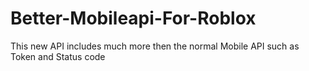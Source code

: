# Better-Mobileapi-For-Roblox
This new API includes much more then the normal Mobile API such as Token and Status code 
